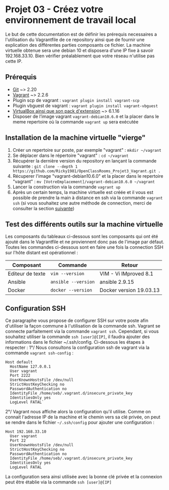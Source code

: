 # Projet 03 - Créez votre environnement de travail local

Le but de cette documentation est de définir les prérequis necessaires a l'utilisation du Vagrantfile de ce repository ainsi que de fournir une explication des différentes parties composants ce fichier.
La machine virtuelle obtenue sera une debian 10 et disposera d'une IP fixe à savoir 192.168.33.10.
Bien vérifier préalablement que votre réseau n'utilise pas cette IP.

## Prérequis

- [Git](https://git-scm.com/book/fr/v2/D%C3%A9marrage-rapide-Installation-de-Git) ~> 2.20
- [Vagrant](https://www.vagrantup.com/docs/installation) ~> 2.2.6
- Plugin scp de vagrant : `vagrant plugin install vagrant-scp` 
- Plugin vbguest de vagrant : `vagrant plugin install vagrant-vbguest`
- [VirtualBox ainsi que son pack d'extension](https://www.virtualbox.org/wiki/Downloads) ~> 6.1.16
- Disposer de l’image vagrant `vagrant-debian10.6.0` et la placer dans le meme repertoire où la commande `vagrant up` sera exécutée 

## Installation de la machine virtuelle "vierge"

1. Créer un repertoire sur poste, par exemple "vagrant" : `mkdir ~/vagrant`
2. Se déplacer dans le répertoire "vagrant" : `cd ~/vagrant`
3. Récupérer la dernière version du repository en lançant la commande suivante : `git clone --depth 1 https://github.com/Ricky1981/OpenClassRooms_Projet3_Vagrant.git .`
4. Récuperer l'image "vagrant-debian10.6.0" et la placer dans le repertoire "vagrant" : `mv [VotreEmplacement]/vagrant-debian10.6.0 ~/vagrant`
5. Lancer la construction via la commande `vagrant up`
6. Après un certain temps, la machine virtuelle est créée et il vous est possible de prendre la main à distance en ssh via la commande `vagrant ssh` (si vous souhaitez une autre méthode de connection, merci de consulter la section [suivante](#ssh))

## Test des différents outils sur la machine virtuelle

Les composants du tableaux ci-dessous sont les composants qui ont été ajouté dans le Vagrantfile et ne proviennent donc pas de l'image par défaut.
Toutes les commandes ci-dessous sont en faire une fois la connection SSH sur l'hôte distant est opérationnel :

| Composant | Commande | Retour |
|-----------|----------|--------|
| Editeur de texte | `vim --version` | VIM - Vi IMproved 8.1 |
| Ansible | `ansible --version` | ansible 2.9.15 |
| Docker | `docker --version` | Docker version 19.03.13 |



## <a name="ssh"></a> Configuration SSH

Ce paragraphe vous propose de configurer SSH sur votre poste afin d'utiliser la façon commune à l'utilisation de la commande ssh.
Vagrant se connecte parfaitement via la commande `vagrant ssh`. 
Cependant, si vous souhaitez utiliser la commande `ssh [user]@[IP]`, il faudra ajouter des informations dans le fichier ~/.ssh/config.
Ci-dessous les étapes à respecter : 
1°/ Nous consultons la configuration ssh de vagrant via la commande `vagrant ssh-config` :

```hcl
Host default
  HostName 127.0.0.1
  User vagrant
  Port 2222
  UserKnownHostsFile /dev/null
  StrictHostKeyChecking no
  PasswordAuthentication no
  IdentityFile /home/seb/.vagrant.d/insecure_private_key
  IdentitiesOnly yes
  LogLevel FATAL`
```

2°/ Vagrant nous affiche alors la configuration qu'il utilise. Comme on connait l'adresse IP de la machine et le chemin vers sa clé privée, on peut se rendre dans le fichier `~/.ssh/config` pour ajouter une configuration :

```hcl
Host 192.168.33.10
  User vagrant
  Port 22
  UserKnownHostsFile /dev/null
  StrictHostKeyChecking no
  PasswordAuthentication no
  IdentityFile /home/seb/.vagrant.d/insecure_private_key
  IdentitiesOnly yes
  LogLevel FATAL
```

 La configuration sera ainsi utilisée avec la bonne clé privée et la connexion peut être établie via la commande `ssh [user]@[IP]`


